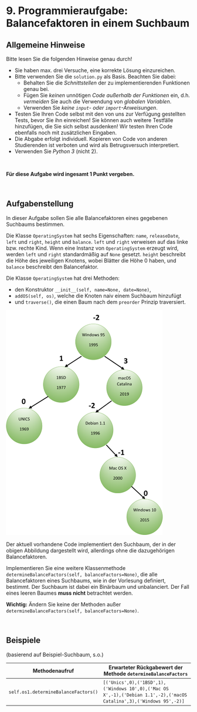 # 9. Programmieraufgabe: Balancefaktoren in einem Suchbaum

## Allgemeine Hinweise

Bitte lesen Sie die folgenden Hinweise genau durch!

* Sie haben max. drei Versuche, eine korrekte Lösung einzureichen.
* Bitte verwenden Sie die `solution.py` als Basis. Beachten Sie dabei:
    - Behalten Sie die *Schnittstellen* der zu implementierenden Funktionen genau bei.
    - Fügen Sie *keinen* unnötigen *Code außerhalb der Funktionen* ein, d.h. *vermeiden* Sie auch die Verwendung von *globalen Variablen*.
    - Verwenden Sie *keine `input`- oder `import`-Anweisungen*.
* Testen Sie Ihren Code selbst mit den von uns zur Verfügung gestellten Tests, bevor Sie ihn einreichen! Sie können auch weitere Testfälle hinzufügen, die Sie sich selbst ausdenken! Wir testen Ihren Code ebenfalls noch mit zusätzlichen Eingaben.
* Die Abgabe erfolgt individuell. Kopieren von Code von anderen Studierenden ist verboten und wird als Betrugsversuch interpretiert.
* Verwenden Sie *Python 3* (nicht 2).

&nbsp;

**Für diese Aufgabe wird ingesamt 1 Punkt vergeben.**

&nbsp;

## Aufgabenstellung

In dieser Aufgabe sollen Sie alle Balancefaktoren eines gegebenen Suchbaums bestimmen. 

Die Klasse `OperatingSystem` hat sechs Eigenschaften: `name`, `releaseDate`, `left` und `right`, `height` und `balance`. 
`left` und `right` verweisen auf das linke bzw. rechte Kind. Wenn eine Instanz von `OperatingSystem` erzeugt wird, werden `left` und `right` standardmäßig auf `None` gesetzt. `height` beschreibt die Höhe des jeweiligen Knotens, wobei Blätter die Höhe 0 haben, und `balance` beschreibt den Balancefaktor.

Die Klasse `OperatingSystem` hat drei Methoden:
* den Konstruktor `__init__(self, name=None, date=None)`,
* `addOS(self, os)`, welche die Knoten naiv einem Suchbaum hinzufügt
* und `traverse()`, die einen Baum nach dem `preorder` Prinzip traversiert. 

![Baum_Balancefaktoren](img/Baum_Balancefaktoren_klein.png "Baum_Balancefaktoren")

Der aktuell vorhandene Code implementiert den Suchbaum, der in der obigen Abbildung dargestellt wird, allerdings ohne die dazugehörigen Balancefaktoren. 

Implementieren Sie eine weitere Klassenmethode `determineBalanceFactors(self, balanceFactors=None)`, die alle Balancefaktoren eines Suchbaums, wie in der Vorlesung definiert, bestimmt.
Der Suchbaum ist dabei ein Binärbaum und unbalanciert. Der Fall eines leeren Baumes **muss nicht** betrachtet werden. 

**Wichtig:** Ändern Sie keine der Methoden außer `determineBalanceFactors(self, balanceFactors=None)`.

&nbsp;

## Beispiele

(basierend auf Beispiel-Suchbaum, s.o.)

| Methodenaufruf | Erwarteter Rückgabewert der Methode `determineBalanceFactors` |
| --- | --- |
| `self.os1.determineBalanceFactors()` | `[('Unics',0),('1BSD',1),('Windows 10',0),('Mac OS X',-1),('Debian 1.1',-2),('macOS Catalina',3),('Windows 95',-2)]` |